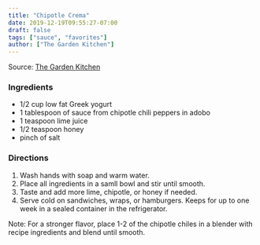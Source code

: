 ```yaml
---
title: "Chipotle Crema"
date: 2019-12-19T09:55:27-07:00
draft: false
tags: ["sauce", "favorites"]
author: ["The Garden Kitchen"]
---
```


Source: [The Garden Kitchen](https://www.thegardenkitchen.org)

### Ingredients
- 1/2 cup low fat Greek yogurt
- 1 tablespoon of sauce from chipotle chili peppers in adobo
- 1 teaspoon lime juice
- 1/2 teaspoon honey
- pinch of salt

### Directions
1.	Wash hands with soap and warm water.
2.	Place all ingredients in a samll bowl and stir until smooth. 
3.	Taste and add more lime, chipotle, or honey if needed.
4.	Serve cold on sandwiches, wraps, or hamburgers. Keeps for up to one week in a sealed container in the refrigerator. 

Note: For a stronger flavor, place 1-2 of the chipotle chiles in a blender with recipe ingredients and blend until smooth.